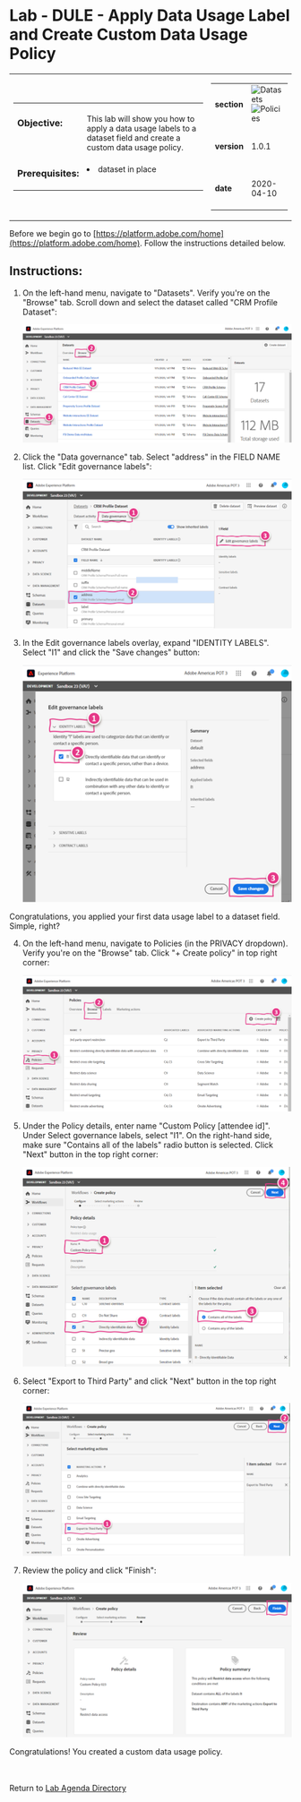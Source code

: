 # Lab - DULE - Apply Data Usage Label and Create Custom Data Usage Policy

<table style="border-collapse: collapse; border: none;" class="tab" cellspacing="0" cellpadding="0">

<tr style="border: none;">

<div align="left">
<td width="600" style="border: none;">
<table>
<tbody valign="top">
      <tr width="500">
            <td valign="top"><h3>Objective:</h3>
            </td>
            <td valign="top"><br>This lab will show you how to apply a data usage labels to a dataset field and create a custom data usage policy.
            </td>
     </tr>
     <tr width="500">
           <td valign="top"><h3>Prerequisites:</h3></td>
           <td valign="top"><br><li>dataset in place</li>
           </td>
     </tr>
</tbody>
</table>
</td>
</div>

<div align="right">
<td style="border: none;" valign="top">

<table>
<tbody valign="top">
      <tr>
            <td valign="middle" height="70"><b>section</b></td>
            <td valign="middle" height="70"><img src="https://github.com/adobe/AEP-Hands-on-Labs/blob/master/assets/images/left_hand_nav_menu_datasets.png?raw=true" alt="Datasets">
            <img src="https://github.com/adobe/AEP-Hands-on-Labs/blob/master/assets/images/left_hand_nav_menu_policies.png?raw=true" alt="Policies"></td>
      </tr>
      <tr>
            <td valign="middle" height="70"><b>version</b></td>
            <td valign="middle" height="70">1.0.1</td>
      </tr>
      <tr>
            <td valign="middle" height="70"><b>date</b></td>
            <td valign="middle" height="70">2020-04-10</td>
      </tr>
</tbody>
</table>
</td>
</div>

</tr>
</table>

Before we begin go to [https://platform.adobe.com/home](https://platform.adobe.com/home). Follow the instructions detailed below.

## Instructions:

1. On the left-hand menu, navigate to "Datasets". Verify you're on the "Browse" tab. Scroll down and select the dataset called "CRM Profile Dataset":

   ![Demo](./images/datausagelabel-1.png)

2. Click the "Data governance" tab. Select "address" in the FIELD NAME list. Click "Edit governance labels":

   ![Demo](./images/datausagelabel-2.png)

3. In the Edit governance labels overlay, expand "IDENTITY LABELS". Select "I1" and click the "Save changes" button:

   ![Demo](./images/datausagelabel-3.png)

Congratulations, you applied your first data usage label to a dataset field. Simple, right?

4. On the left-hand menu, navigate to Policies (in the PRIVACY dropdown). Verify you're on the "Browse" tab. Click "+ Create policy" in top right corner:

   ![Demo](./images/datausagepolicy1.png)

5. Under the Policy details, enter name "Custom Policy [attendee id]". Under Select governance labels, select "I1". On the right-hand side, make sure "Contains all of the labels" radio button is selected. Click "Next" button in the top right corner:

   ![Demo](./images/datausagepolicy2.png)

6. Select "Export to Third Party" and click "Next" button in the top right corner:

   ![Demo](./images/datausagepolicy3.png)

7. Review the policy and click "Finish":

   ![Demo](./images/datausagepolicy4.png)

Congratulations! You created a custom data usage policy.
<br>
<br>
<br>

Return to [Lab Agenda Directory](https://github.com/adobe/AEP-Hands-on-Labs/blob/master/labs/retail/README.md#lab-agenda)
